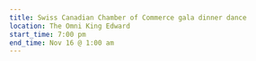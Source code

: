 ```yaml
---
title: Swiss Canadian Chamber of Commerce gala dinner dance
location: The Omni King Edward
start_time: 7:00 pm
end_time: Nov 16 @ 1:00 am
---
```


